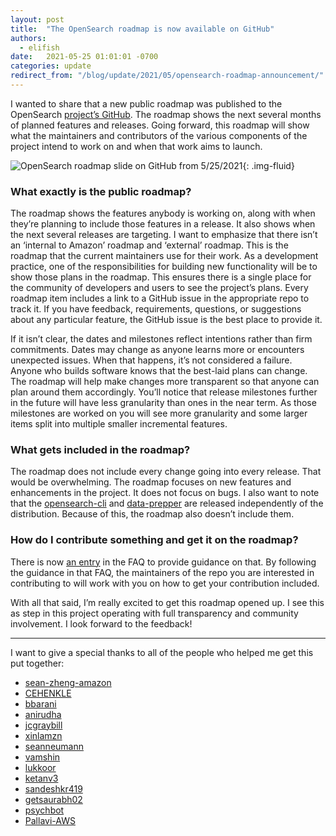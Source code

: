 ```yaml
---
layout: post
title:  "The OpenSearch roadmap is now available on GitHub"
authors: 
  - elifish
date:   2021-05-25 01:01:01 -0700
categories: update
redirect_from: "/blog/update/2021/05/opensearch-roadmap-announcement/"
---
```


I wanted to share that a new public roadmap was published to the OpenSearch [project’s GitHub](https://github.com/orgs/opensearch-project/projects/220). The roadmap shows the next several months of planned features and releases. Going forward, this roadmap will show what the maintainers and contributors of the various components of the project intend to work on and when that work aims to launch.

![OpenSearch roadmap slide on GitHub from 5/25/2021](/assets/media/blog-images/2021-05-26-opensearch-roadmap-announcement/opensearch-roadmap.png){: .img-fluid}

### What exactly is the public roadmap?
The roadmap shows the features anybody is working on, along with when they’re planning to include those features in a release. It also shows when the next several releases are targeting. I want to emphasize that there isn’t an ‘internal to Amazon’ roadmap and ‘external’ roadmap. This is the roadmap that the current maintainers use for their work. As a development practice, one of the responsibilities for building new functionality will be to show those plans in the roadmap. This ensures there is a single place for the community of developers and users to see the project’s plans. Every roadmap item includes a link to a GitHub issue in the appropriate repo to track it. If you have feedback, requirements, questions, or suggestions about any particular feature, the GitHub issue is the best place to provide it. 

If it isn’t clear, the dates and milestones reflect intentions rather than firm commitments. Dates may change as anyone learns more or encounters unexpected issues. When that happens, it’s not considered a failure. Anyone who builds software knows that the best-laid plans can change. The roadmap will help make changes more transparent so that anyone can plan around them accordingly. You’ll notice that release milestones further in the future will have less granularity than ones in the near term. As those milestones are worked on you will see more granularity and some larger items split into multiple smaller incremental features. 

### What gets included in the roadmap?

The roadmap does not include every change going into every release. That would be overwhelming. The roadmap focuses on new features and enhancements in the project. It does not focus on bugs. I also want to note that the [opensearch-cli](https://github.com/opensearch-project/opensearch-cli) and [data-prepper](https://github.com/opensearch-project/data-prepper) are released independently of the distribution. Because of this, the roadmap also doesn’t include them.

### How do I contribute something and get it on the roadmap?
There is now [an entry](/faq/#q1.19) in the FAQ to provide guidance on that. By following the guidance in that FAQ, the maintainers of the repo you are interested in contributing to will work with you on how to get your contribution included.

With all that said, I’m really excited to get this roadmap opened up. I see this as step in this project operating with full transparency and community involvement. I look forward to the feedback!

___

I want to give a special thanks to all of the people who helped me get this put together:
-	[sean-zheng-amazon](https://github.com/sean-zheng-amazon)
-	[CEHENKLE](https://github.com/CEHENKLE)
-	[bbarani](https://github.com/bbarani)
-	[anirudha](https://github.com/anirudha)
-	[jcgraybill](https://github.com/jcgraybill)
-	[xinlamzn](https://github.com/xinlamzn)
-	[seanneumann](https://github.com/seanneumann)
-	[vamshin](https://github.com/vamshin)
-	[lukkoor](https://github.com/lukkoor)
- [ketanv3](https://github.com/ketanv3) 
- [sandeshkr419](https://github.com/sandeshkr419)
- [getsaurabh02](https://github.com/getsaurabh02)
- [psychbot](https://github.com/psychbot)
- [Pallavi-AWS](https://github.com/Pallavi-AWS)
